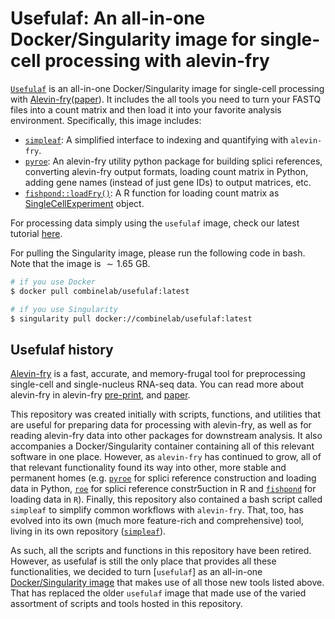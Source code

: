 # Usefulaf: An all-in-one Docker/Singularity image for single-cell processing with alevin-fry

[`Usefulaf`](https://hub.docker.com/r/combinelab/usefulaf/tags) is an all-in-one Docker/Singularity image for single-cell processing with [Alevin-fry](https://github.com/COMBINE-lab/alevin-fry)([paper](https://www.nature.com/articles/s41592-022-01408-3)). It includes the all tools you need to turn your FASTQ files into a count matrix and then load it into your favorite analysis environment. Specifically, this image includes:

- [`simpleaf`](https://github.com/COMBINE-lab/simpleaf): A simplified interface to indexing and quantifying with `alevin-fry`.
- [`pyroe`](https://github.com/COMBINE-lab/pyroe): An alevin-fry utility python package for building splici references, converting alevin-fry output formats, loading count matrix in Python, adding gene names (instead of just gene IDs) to output matrices, etc.
- [`fishpond::loadFry()`](https://rdrr.io/github/mikelove/fishpond/man/loadFry.html): A R function for loading count matrix as [SingleCellExperiment](https://bioconductor.org/packages/release/bioc/html/SingleCellExperiment.html) object.

For processing data simply using the `usefulaf` image, check our latest tutorial [here](https://combine-lab.github.io/alevin-fry-tutorials/2021/quickstart-usefulaf-singularity/).

For pulling the Singularity image, please run the following code in bash. Note that the image is $\sim 1.65$ GB.

```bash
# if you use Docker
$ docker pull combinelab/usefulaf:latest

# if you use Singularity
$ singularity pull docker://combinelab/usefulaf:latest

```

## Usefulaf history

[Alevin-fry](https://github.com/COMBINE-lab/alevin-fry) is a fast, accurate, and memory-frugal tool for preprocessing single-cell and single-nucleus RNA-seq data. You can read more about alevin-fry in alevin-fry [pre-print](https://www.biorxiv.org/content/10.1101/2021.06.29.450377v2), and [paper](https://www.nature.com/articles/s41592-022-01408-3).

This repository was created initially with scripts, functions, and utilities that are useful for preparing data for processing with alevin-fry, as well as for reading alevin-fry data into other packages for downstream analysis. It also accompanies a Docker/Singularity container containing all of this relevant software in one place. However, as `alevin-fry` has continued to grow, all of that relevant functionality found its way into other, more stable and permanent homes (e.g. [`pyroe`](https://github.com/COMBINE-lab/pyroe) for splici reference construction and loading data in Python, [`roe`](https://github.com/COMBINE-lab/roe) for splici reference constr5uction in R and [`fishpond`](https://bioconductor.org/packages/release/bioc/html/fishpond.html) for loading data in `R`). Finally, this repository also contained a bash script called `simpleaf` to simplify common workflows with `alevin-fry`. That, too, has evolved into its own (much more feature-rich and comprehensive) tool, living in its own repository ([`simpleaf`](https://github.com/COMBINE-lab/simpleaf)).

As such, all the scripts and functions in this repository have been retired. However, as usefulaf is still the only place that provides all these functionalities, we decided to turn [`usefulaf`] as an all-in-one [Docker/Singularity image](https://hub.docker.com/r/combinelab/usefulaf/tags) that makes use of all those new tools listed above. That has replaced the older `usefulaf` image that made use of the varied assortment of scripts and tools hosted in this repository. 
